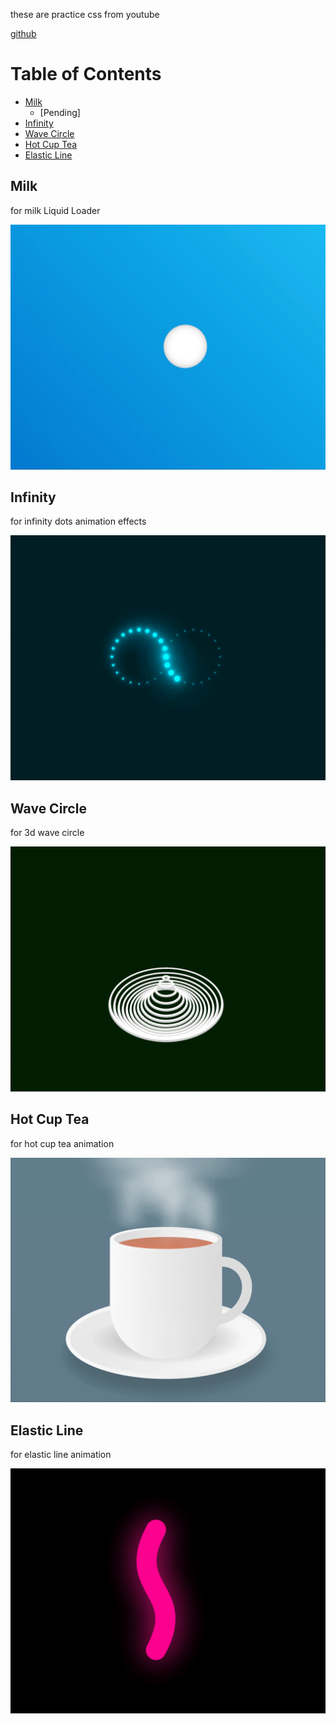 these are practice css from youtube

[github](https://github.com/colorfulwolf/css_animation)

# Table of Contents

<!-- TOC depthFrom:1 depthTo:6 withLinks:1 orderedList:0 -->
  - [Milk](#milk)
    - [Pending]
  - [Infinity](#infinity)
  - [Wave Circle](#wave-circle)
  - [Hot Cup Tea](#hot-cup-tea)
  - [Elastic Line](#elastic-line)
<!-- /TOC -->

## Milk
for milk Liquid Loader

![milk effect gif](/milk/milk.gif)

## Infinity
for infinity dots animation effects

![infinity effect gif](/infinity/infinity.gif)

## Wave Circle
for 3d wave circle

![3d wave circle](/wave_circle/wave_circle.gif)

## Hot Cup Tea
for hot cup tea animation

![hot cup tea](/hot_cup_tea/hot_cup_tea.gif)

## Elastic Line
for elastic line animation

![elastic line](/elastic_line/elastic_line.gif)

